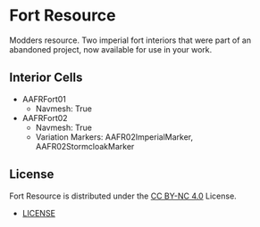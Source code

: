 # Fort Resource

Modders resource. Two imperial fort interiors that were part of an abandoned project, now available for use in your work.

## Interior Cells

+ AAFRFort01
  - Navmesh: True
+ AAFRFort02
  - Navmesh: True
  - Variation Markers: AAFR02ImperialMarker, AAFR02StormcloakMarker

## License

Fort Resource is distributed under the [CC BY-NC 4.0](https://creativecommons.org/licenses/by-nc/4.0/) License.

+ [LICENSE](https://gitlab.com/aao-fyi/fort-resource/-/blob/main/LICENSE)
